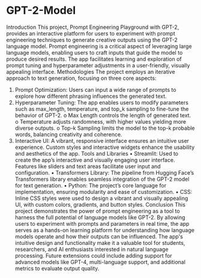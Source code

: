 # GPT-2-Model
Introduction
This project, Prompt Engineering Playground with GPT-2, provides an interactive platform for users to 
experiment with prompt engineering techniques to generate creative outputs using the GPT-2 language model. 
Prompt engineering is a critical aspect of leveraging large language models, enabling users to craft inputs that 
guide the model to produce desired results. The app facilitates learning and exploration of prompt tuning and 
hyperparameter adjustments in a user-friendly, visually appealing interface.
Methodologies
The project employs an iterative approach to text generation, focusing on three core aspects:
1. Prompt Optimization: Users can input a wide range of prompts to explore how different phrasing 
influences the generated text.
2. Hyperparameter Tuning: The app enables users to modify parameters such as max_length, temperature, 
and top_k sampling to fine-tune the behavior of GPT-2. 
o Max Length controls the length of generated text.
o Temperature adjusts randomness, with higher values yielding more diverse outputs.
o Top-k Sampling limits the model to the top-k probable words, balancing creativity and coherence.
3. Interactive UI: A vibrant, responsive interface ensures an intuitive user experience. Custom styles and 
interactive widgets enhance the usability and aesthetics of the app.
Tools and Libraries
• Streamlit: Used to create the app’s interactive and visually engaging user interface. Features like sliders 
and text areas facilitate user input and configuration.
• Transformers Library: The pipeline from Hugging Face’s Transformers library enables seamless 
integration of the GPT-2 model for text generation.
• Python: The project’s core language for implementation, ensuring modularity and ease of customization.
• CSS: Inline CSS styles were used to design a vibrant and visually appealing UI, with custom colors, 
gradients, and button styles.
Conclusion
This project demonstrates the power of prompt engineering as a tool to harness the full potential of language 
models like GPT-2. By allowing users to experiment with prompts and parameters in real time, the app serves as a 
hands-on learning platform for understanding how language models operate and how their outputs can be 
influenced. The app's intuitive design and functionality make it a valuable tool for students, researchers, and AI 
enthusiasts interested in natural language processing. Future extensions could include adding support for 
advanced models like GPT-4, multi-language support, and additional metrics to evaluate output quality.
